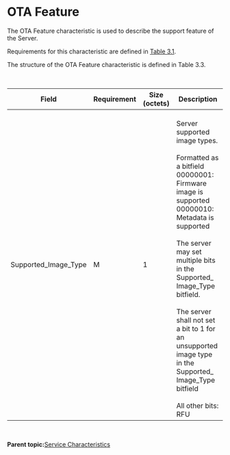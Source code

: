 # OTA Feature

The OTA Feature characteristic is used to describe the support feature of the Server.

Requirements for this characteristic are defined in [Table 3.1](GUID-57858D1B-EA35-40DE-9714-EBD47F6C09F8.md).

The structure of the OTA Feature characteristic is defined in Table 3.3.

<br />

|**Field**|**Requirement**|**Size \(octets\)**|**Description**|
|---------|---------------|-------------------|---------------|
|Supported\_Image\_Type|M|1|<br /> Server supported image types.<br /> <br /> Formatted as a bitfield<br /> 00000001: Firmware image is supported<br /> 00000010: Metadata is supported<br /> <br /> The server may set multiple bits in the Supported\_ Image\_Type<br /> bitfield.<br /> <br /> The server shall not set a bit to 1 for an unsupported image type<br /> in the Supported\_ Image\_Type bitfield<br /> <br /> All other bits: RFU<br />|

<br />

**Parent topic:**[Service Characteristics](GUID-57858D1B-EA35-40DE-9714-EBD47F6C09F8.md)

